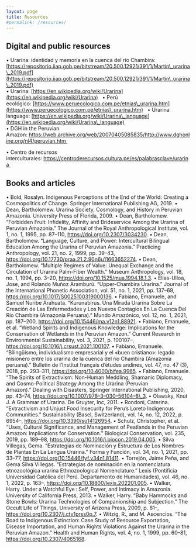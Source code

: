 ```yaml
---
layout: page
title: Resources
#permalink: /resources/
---
```


## Digital and public resources 

• Urarina: identidad y memoria en la cuenca del río Chambira: [https://repositorio.iiap.gob.pe/bitstream/20.500.12921/391/1/Martin\_urarina\_2019.pdf](https://repositorio.iiap.gob.pe/bitstream/20.500.12921/391/1/Martin\_urarina\_2019.pdf)        
• Urarina: [https://en.wikipedia.org/wiki/Urarina](https://en.wikipedia.org/wiki/Urarina)         
• Perú ecológico: [https://www.peruecologico.com.pe/etnias\_urarina.htm](https://www.peruecologico.com.pe/etnias\_urarina.htm)         
• Urarina language: [https://en.wikipedia.org/wiki/Urarina\_language](https://en.wikipedia.org/wiki/Urarina\_language)     
• DGH in the Peruvian Amazon: https://web.archive.org/web/20070405085835/http://www.dghonline.org/nl4/peruvian.htm  

• Centro de recursos interculturales: https://centroderecursos.cultura.pe/es/palabrasclave/urarina  

## Books and articles 

• Bold, Rosalyn. Indigenous Perceptions of the End of the World: Creating a Cosmopolitics of Change. Springer International Publishing AG, 2019. • Dean, Bartholomew. Urarina Society, Cosmology, and History in Peruvian Amazonia. University Press of Florida, 2009. • Dean, Bartholomew. “Forbidden Fruit: Infidelity, Affinity and Brideservice Among the Urarina of Peruvian Amazonia.” The Journal of the Royal Anthropological Institute, vol. 1, no. 1, 1995, pp. 87–110, https://doi.org/10.2307/3034230. • Dean, Bartholomew. “Language, Culture, and Power: Intercultural Bilingual Education Among the Urarina of Peruvian Amazonia.” Practicing Anthropology, vol. 21, no. 2, 1999, pp. 39–43, https://doi.org/10.17730/praa.21.2.90n6u11663652274. • Dean, Bartholomew. “Multiple Regimes of Value: Unequal Exchange and the Circulation of Urarina Palm-Fiber Wealth.” Museum Anthropology, vol. 18, no. 1, 1994, pp. 3–20, https://doi.org/10.1525/mua.1994.18.1.3. • Elias-Ulloa, Jose, and Rolando Muñoz Aramburú. “Upper-Chambira Urarina.” Journal of the International Phonetic Association, vol. 51, no. 1, 2021, pp. 137–69, https://doi.org/10.1017/S0025100319000136. • Fabiano, Emanuele, and Samuel Nuribe Arahuata. “Kurunabirus. Una Mirada Urarina Sobre La Creación de Las Enfermedades y Los Nuevos Contagios En La Cuenca Del Río Chambira (Amazonía Peruana).” Mundo Amazónico, vol. 12, no. 1, 2021, pp. 187–200, https://doi.org/10.15446/ma.v12n1.88921. • Fabiano, Emanuele, et al. “Wetland Spirits and Indigenous Knowledge: Implications for the Conservation of Wetlands in the Peruvian Amazon.” Current Research in Environmental Sustainability, vol. 3, 2021, p. 100107–, https://doi.org/10.1016/j.crsust.2021.100107. • Fabiano, Emanuele. “Bilingüismo, individualismo empresarial y el «buen cristiano»: legado misionero entre los urarina de la cuenca del río Chambira (Amazonía peruana).” Bulletin de l’Institut français d’études andines, vol. 47, no. 47 (3), 2018, pp. 293–311, https://doi.org/10.4000/bifea.9965. • Fabiano, Emanuele. “The Spirits of Extractivism: Non-Human Meddling, Shamanic Diplomacy, and Cosmo-Political Strategy Among the Urarina (Peruvian Amazon).” Dealing with Disasters, Springer International Publishing, 2020, pp. 43–74, https://doi.org/10.1007/978–3–030–56104–8\_3. • Olawsky, Knut J. A Grammar of Urarina. De Gruyter, Inc, 2011. • Rondoni, Caterina. “Extractivism and Unjust Food Insecurity for Peru’s Loreto Indigenous Communities.” Sustainability (Basel, Switzerland), vol. 14, no. 12, 2022, p. 6954–, https://doi.org/10.3390/su14126954. • Schulz, Christopher, et al. “Uses, Cultural Significance, and Management of Peatlands in the Peruvian Amazon: Implications for Conservation.” Biological Conservation, vol. 235, 2019, pp. 189–98, https://doi.org/10.1016/j.biocon.2019.04.005. • Silva Villegas, Gema. “Estrategias de Nominación y Estructura de Los Nombres de Plantas En La Lengua Urarina.” Forma y Función, vol. 34, no. 1, 2021, pp. 33–77, https://doi.org/10.15446/fyf.v34n1.81411. • Torrejón, Jaime Peña, and Gema Silva Villegas. “Estrategias de nominación en la nomenclatura etnozoológica urarina Ethnozoological Nomenclature.” Lexis (Pontificia Universidad Católica del Perú. Departamento de Humanidades), vol. 46, no. 1, 2022, p. 163–, https://doi.org/10.18800/lexis.202201.005. • Walker, Harry. Under a Watchful Eye : Self, Power, and Intimacy in Amazonia. University of California Press, 2013. • Walker, Harry. “Baby Hammocks and Stone Bowls: Urarina Technologies of Companionship and Subjection.” The Occult Life of Things, University of Arizona Press, 2009, p. 81–, https://doi.org/10.2307/j.ctv1prss0p.7. • Witzig, R., and M. Ascencios. “The Road to Indigenous Extinction: Case Study of Resource Exportation, Disease Importation, and Human Rights Violations Against the Urarina in the Peruvian Amazon.” Health and Human Rights, vol. 4, no. 1, 1999, pp. 60–81, https://doi.org/10.2307/4065168.
